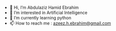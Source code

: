 - 👋 Hi, I’m Abdulaziz Hamid Ebrahim
- 👀 I’m interested in Artificial Intelligence
- 🌱 I’m currently learning python
- 📫 How to reach me : azeez.h.ebrahim@gmail.com

<!---
AzeezEbrahim/AzeezEbrahim is a ✨ special ✨ repository because its `README.md` (this file) appears on your GitHub profile.
You can click the Preview link to take a look at your changes.
--->
